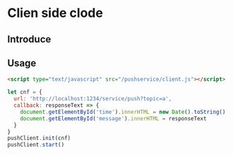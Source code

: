 # Clien side clode

## Introduce

## Usage

```html
<script type="text/javascript" src="/pushservice/client.js"></script>
```

```js
let cnf = {
  url: 'http://localhost:1234/service/push?topic=a',
  callback: responseText => {
    document.getElementById('time').innerHTML = new Date().toString()
    document.getElementById('message').innerHTML = responseText
  }
}
pushClient.init(cnf)
pushClient.start()
```
